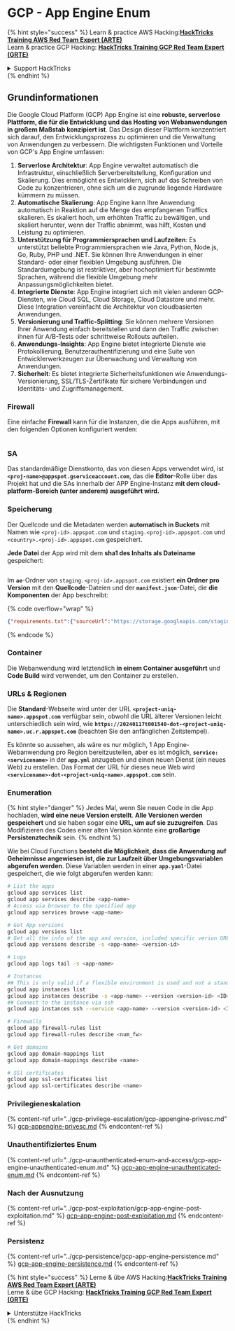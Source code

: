 # GCP - App Engine Enum

{% hint style="success" %}
Learn & practice AWS Hacking:<img src="../../../.gitbook/assets/image (1).png" alt="" data-size="line">[**HackTricks Training AWS Red Team Expert (ARTE)**](https://training.hacktricks.xyz/courses/arte)<img src="../../../.gitbook/assets/image (1).png" alt="" data-size="line">\
Learn & practice GCP Hacking: <img src="../../../.gitbook/assets/image (2).png" alt="" data-size="line">[**HackTricks Training GCP Red Team Expert (GRTE)**<img src="../../../.gitbook/assets/image (2).png" alt="" data-size="line">](https://training.hacktricks.xyz/courses/grte)

<details>

<summary>Support HackTricks</summary>

* Check the [**subscription plans**](https://github.com/sponsors/carlospolop)!
* **Join the** 💬 [**Discord group**](https://discord.gg/hRep4RUj7f) or the [**telegram group**](https://t.me/peass) or **follow** us on **Twitter** 🐦 [**@hacktricks\_live**](https://twitter.com/hacktricks\_live)**.**
* **Share hacking tricks by submitting PRs to the** [**HackTricks**](https://github.com/carlospolop/hacktricks) and [**HackTricks Cloud**](https://github.com/carlospolop/hacktricks-cloud) github repos.

</details>
{% endhint %}

## Grundinformationen <a href="#reviewing-app-engine-configurations" id="reviewing-app-engine-configurations"></a>

Die Google Cloud Platform (GCP) App Engine ist eine **robuste, serverlose Plattform, die für die Entwicklung und das Hosting von Webanwendungen in großem Maßstab konzipiert ist**. Das Design dieser Plattform konzentriert sich darauf, den Entwicklungsprozess zu optimieren und die Verwaltung von Anwendungen zu verbessern. Die wichtigsten Funktionen und Vorteile von GCP's App Engine umfassen:

1. **Serverlose Architektur**: App Engine verwaltet automatisch die Infrastruktur, einschließlich Serverbereitstellung, Konfiguration und Skalierung. Dies ermöglicht es Entwicklern, sich auf das Schreiben von Code zu konzentrieren, ohne sich um die zugrunde liegende Hardware kümmern zu müssen.
2. **Automatische Skalierung**: App Engine kann Ihre Anwendung automatisch in Reaktion auf die Menge des empfangenen Traffics skalieren. Es skaliert hoch, um erhöhten Traffic zu bewältigen, und skaliert herunter, wenn der Traffic abnimmt, was hilft, Kosten und Leistung zu optimieren.
3. **Unterstützung für Programmiersprachen und Laufzeiten**: Es unterstützt beliebte Programmiersprachen wie Java, Python, Node.js, Go, Ruby, PHP und .NET. Sie können Ihre Anwendungen in einer Standard- oder einer flexiblen Umgebung ausführen. Die Standardumgebung ist restriktiver, aber hochoptimiert für bestimmte Sprachen, während die flexible Umgebung mehr Anpassungsmöglichkeiten bietet.
4. **Integrierte Dienste**: App Engine integriert sich mit vielen anderen GCP-Diensten, wie Cloud SQL, Cloud Storage, Cloud Datastore und mehr. Diese Integration vereinfacht die Architektur von cloudbasierten Anwendungen.
5. **Versionierung und Traffic-Splitting**: Sie können mehrere Versionen Ihrer Anwendung einfach bereitstellen und dann den Traffic zwischen ihnen für A/B-Tests oder schrittweise Rollouts aufteilen.
6. **Anwendungs-Insights**: App Engine bietet integrierte Dienste wie Protokollierung, Benutzerauthentifizierung und eine Suite von Entwicklerwerkzeugen zur Überwachung und Verwaltung von Anwendungen.
7. **Sicherheit**: Es bietet integrierte Sicherheitsfunktionen wie Anwendungs-Versionierung, SSL/TLS-Zertifikate für sichere Verbindungen und Identitäts- und Zugriffsmanagement.

### Firewall

Eine einfache **Firewall** kann für die Instanzen, die die Apps ausführen, mit den folgenden Optionen konfiguriert werden:

<figure><img src="../../../.gitbook/assets/image (246).png" alt=""><figcaption></figcaption></figure>

### SA

Das standardmäßige Dienstkonto, das von diesen Apps verwendet wird, ist **`<proj-name>@appspot.gserviceaccount.com`**, das die **Editor**-Rolle über das Projekt hat und die SAs innerhalb der APP Engine-Instanz **mit dem cloud-platform-Bereich (unter anderem) ausgeführt wird.**

### Speicherung

Der Quellcode und die Metadaten werden **automatisch in Buckets** mit Namen wie `<proj-id>.appspot.com` und `staging.<proj-id>.appspot.com` und `<country>.<proj-id>.appspot.com` gespeichert.

**Jede Datei** der App wird mit dem **sha1 des Inhalts als Dateiname** gespeichert:

<figure><img src="../../../.gitbook/assets/image (82).png" alt=""><figcaption></figcaption></figure>

Im **`ae`**-Ordner von `staging.<proj-id>.appspot.com` existiert **ein Ordner pro Version** mit den **Quellcode**-Dateien und der **`manifest.json`**-Datei, die **die Komponenten** der App beschreibt:

{% code overflow="wrap" %}
```json
{"requirements.txt":{"sourceUrl":"https://storage.googleapis.com/staging.onboarding-host-98efbf97812843.appspot.com/a270eedcbe2672c841251022b7105d340129d108","sha1Sum":"a270eedc_be2672c8_41251022_b7105d34_0129d108"},"main_test.py":{"sourceUrl":"https://storage.googleapis.com/staging.onboarding-host-98efbf97812843.appspot.com/0ca32fd70c953af94d02d8a36679153881943f32","sha1Sum":"0ca32fd7_0c953af9_4d02d8a ...
```
{% endcode %}

### Container

Die Webanwendung wird letztendlich **in einem Container ausgeführt** und **Code Build** wird verwendet, um den Container zu erstellen.

### URLs & Regionen

Die **Standard**-Webseite wird unter der URL **`<project-uniq-name>.appspot.com`** verfügbar sein, obwohl die URL älterer Versionen leicht unterschiedlich sein wird, wie **`https://20240117t001540-dot-<project-uniq-name>.uc.r.appspot.com`** (beachten Sie den anfänglichen Zeitstempel).

Es könnte so aussehen, als wäre es nur möglich, 1 App Engine-Webanwendung pro Region bereitzustellen, aber es ist möglich, **`service: <servicename>`** in der **`app.yml`** anzugeben und einen neuen Dienst (ein neues Web) zu erstellen. Das Format der URL für dieses neue Web wird **`<servicename>-dot-<project-uniq-name>.appspot.com`** sein.

### Enumeration

{% hint style="danger" %}
Jedes Mal, wenn Sie neuen Code in die App hochladen, **wird eine neue Version erstellt**. **Alle Versionen werden gespeichert** und sie haben sogar eine **URL, um auf sie zuzugreifen**. Das Modifizieren des Codes einer alten Version könnte eine **großartige Persistenztechnik** sein.
{% endhint %}

Wie bei Cloud Functions **besteht die Möglichkeit, dass die Anwendung auf Geheimnisse angewiesen ist, die zur Laufzeit über Umgebungsvariablen abgerufen werden**. Diese Variablen werden in einer **`app.yaml`**-Datei gespeichert, die wie folgt abgerufen werden kann:
```bash
# List the apps
gcloud app services list
gcloud app services describe <app-name>
# Access via browser to the specified app
gcloud app services browse <app-name>

# Get App versions
gcloud app versions list
# Get all the info of the app and version, included specific verion URL and the env
gcloud app versions describe -s <app-name> <version-id>

# Logs
gcloud app logs tail -s <app-name>

# Instances
## This is only valid if a flexible environment is used and not a standard one
gcloud app instances list
gcloud app instances describe -s <app-name> --version <version-id> <ID>
## Connect to the instance via ssh
gcloud app instances ssh --service <app-name> --version <version-id> <ID>

# Firewalls
gcloud app firewall-rules list
gcloud app firewall-rules describe <num_fw>

# Get domains
gcloud app domain-mappings list
gcloud app domain-mappings describe <name>

# SSl certificates
gcloud app ssl-certificates list
gcloud app ssl-certificates describe <name>
```
### Privilegieneskalation

{% content-ref url="../gcp-privilege-escalation/gcp-appengine-privesc.md" %}
[gcp-appengine-privesc.md](../gcp-privilege-escalation/gcp-appengine-privesc.md)
{% endcontent-ref %}

### Unauthentifiziertes Enum

{% content-ref url="../gcp-unaunthenticated-enum-and-access/gcp-app-engine-unauthenticated-enum.md" %}
[gcp-app-engine-unauthenticated-enum.md](../gcp-unaunthenticated-enum-and-access/gcp-app-engine-unauthenticated-enum.md)
{% endcontent-ref %}

### Nach der Ausnutzung

{% content-ref url="../gcp-post-exploitation/gcp-app-engine-post-exploitation.md" %}
[gcp-app-engine-post-exploitation.md](../gcp-post-exploitation/gcp-app-engine-post-exploitation.md)
{% endcontent-ref %}

### Persistenz

{% content-ref url="../gcp-persistence/gcp-app-engine-persistence.md" %}
[gcp-app-engine-persistence.md](../gcp-persistence/gcp-app-engine-persistence.md)
{% endcontent-ref %}

{% hint style="success" %}
Lerne & übe AWS Hacking:<img src="../../../.gitbook/assets/image (1).png" alt="" data-size="line">[**HackTricks Training AWS Red Team Expert (ARTE)**](https://training.hacktricks.xyz/courses/arte)<img src="../../../.gitbook/assets/image (1).png" alt="" data-size="line">\
Lerne & übe GCP Hacking: <img src="../../../.gitbook/assets/image (2).png" alt="" data-size="line">[**HackTricks Training GCP Red Team Expert (GRTE)**<img src="../../../.gitbook/assets/image (2).png" alt="" data-size="line">](https://training.hacktricks.xyz/courses/grte)

<details>

<summary>Unterstütze HackTricks</summary>

* Überprüfe die [**Abonnementpläne**](https://github.com/sponsors/carlospolop)!
* **Tritt der** 💬 [**Discord-Gruppe**](https://discord.gg/hRep4RUj7f) oder der [**Telegram-Gruppe**](https://t.me/peass) bei oder **folge** uns auf **Twitter** 🐦 [**@hacktricks\_live**](https://twitter.com/hacktricks\_live)**.**
* **Teile Hacking-Tricks, indem du PRs zu den** [**HackTricks**](https://github.com/carlospolop/hacktricks) und [**HackTricks Cloud**](https://github.com/carlospolop/hacktricks-cloud) GitHub-Repos einreichst.

</details>
{% endhint %}
